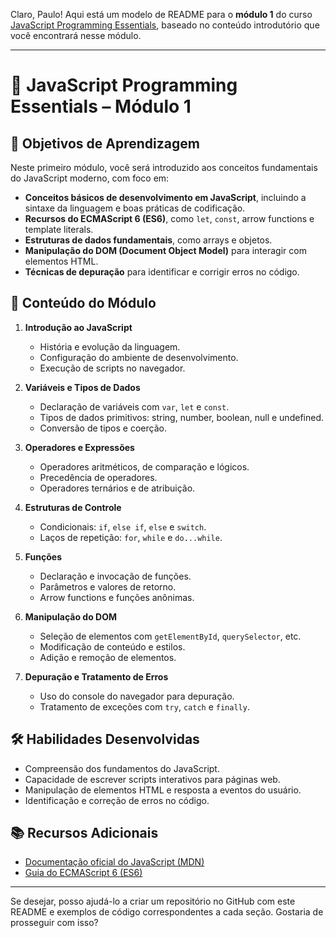 Claro, Paulo! Aqui está um modelo de README para o **módulo 1** do curso [JavaScript Programming Essentials](https://www.coursera.org/learn/javascript-programming-essentials/), baseado no conteúdo introdutório que você encontrará nesse módulo.

---

# 📘 JavaScript Programming Essentials – Módulo 1

## 🧠 Objetivos de Aprendizagem

Neste primeiro módulo, você será introduzido aos conceitos fundamentais do JavaScript moderno, com foco em:

* **Conceitos básicos de desenvolvimento em JavaScript**, incluindo a sintaxe da linguagem e boas práticas de codificação.
* **Recursos do ECMAScript 6 (ES6)**, como `let`, `const`, arrow functions e template literals.
* **Estruturas de dados fundamentais**, como arrays e objetos.
* **Manipulação do DOM (Document Object Model)** para interagir com elementos HTML.
* **Técnicas de depuração** para identificar e corrigir erros no código.

## 🧩 Conteúdo do Módulo

1. **Introdução ao JavaScript**

   * História e evolução da linguagem.
   * Configuração do ambiente de desenvolvimento.
   * Execução de scripts no navegador.

2. **Variáveis e Tipos de Dados**

   * Declaração de variáveis com `var`, `let` e `const`.
   * Tipos de dados primitivos: string, number, boolean, null e undefined.
   * Conversão de tipos e coerção.

3. **Operadores e Expressões**

   * Operadores aritméticos, de comparação e lógicos.
   * Precedência de operadores.
   * Operadores ternários e de atribuição.

4. **Estruturas de Controle**

   * Condicionais: `if`, `else if`, `else` e `switch`.
   * Laços de repetição: `for`, `while` e `do...while`.

5. **Funções**

   * Declaração e invocação de funções.
   * Parâmetros e valores de retorno.
   * Arrow functions e funções anônimas.

6. **Manipulação do DOM**

   * Seleção de elementos com `getElementById`, `querySelector`, etc.
   * Modificação de conteúdo e estilos.
   * Adição e remoção de elementos.

7. **Depuração e Tratamento de Erros**

   * Uso do console do navegador para depuração.
   * Tratamento de exceções com `try`, `catch` e `finally`.

## 🛠️ Habilidades Desenvolvidas

* Compreensão dos fundamentos do JavaScript.
* Capacidade de escrever scripts interativos para páginas web.
* Manipulação de elementos HTML e resposta a eventos do usuário.
* Identificação e correção de erros no código.

## 📚 Recursos Adicionais

* [Documentação oficial do JavaScript (MDN)](https://developer.mozilla.org/pt-BR/docs/Web/JavaScript)
* [Guia do ECMAScript 6 (ES6)](https://developer.mozilla.org/pt-BR/docs/Web/JavaScript/Guide/Introduction)

---

Se desejar, posso ajudá-lo a criar um repositório no GitHub com este README e exemplos de código correspondentes a cada seção. Gostaria de prosseguir com isso?
